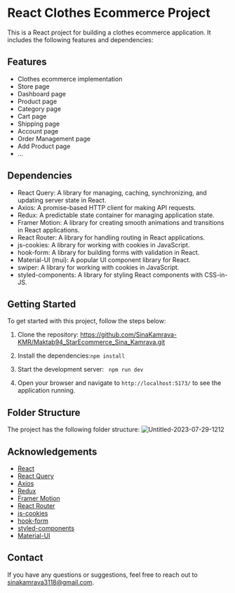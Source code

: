 # React Clothes Ecommerce Project

This is a React project for building a clothes ecommerce application. It includes the following features and dependencies:

## Features

- Clothes ecommerce implementation
- Store page
- Dashboard page
- Product page
- Category page
- Cart page
- Shipping page
- Account page
- Order Management page
- Add Product page
- ...


## Dependencies

- React Query: A library for managing, caching, synchronizing, and updating server state in React.
- Axios: A promise-based HTTP client for making API requests.
- Redux: A predictable state container for managing application state.
- Framer Motion: A library for creating smooth animations and transitions in React applications.
- React Router: A library for handling routing in React applications.
- js-cookies: A library for working with cookies in JavaScript.
- hook-form: A library for building forms with validation in React.
- Material-UI (mui): A popular UI component library for React.
- swiper: A library for working with cookies in JavaScript.
- styled-components: A library for styling React components with CSS-in-JS.

## Getting Started

To get started with this project, follow the steps below:

1. Clone the repository: https://github.com/SinaKamrava-KMR/Maktab94_StarEcommerce_Sina_Kamrava.git
2. Install the dependencies:```npm install```
3. Start the development server: ``` npm run dev```

6. Open your browser and navigate to `http://localhost:5173/` to see the application running.

## Folder Structure

The project has the following folder structure:
![Untitled-2023-07-29-1212](https://github.com/SinaKamrava-KMR/Maktab94_StarEcommerce_Sina_Kamrava/assets/59691754/4b1ce239-0d47-44f1-b063-9b3cc11244c2)


## Acknowledgements

- [React](https://reactjs.org/)
- [React Query](https://react-query.tanstack.com/)
- [Axios](https://axios-http.com/)
- [Redux](https://redux.js.org/)
- [Framer Motion](https://www.framer.com/motion/)
- [React Router](https://reactrouter.com/)
- [js-cookies](https://github.com/js-cookie/js-cookie)
- [hook-form](https://react-hook-form.com/)
- [styled-components](https://styled-components.com/)
- [Material-UI](https://mui.com/)

## Contact

If you have any questions or suggestions, feel free to reach out to [sinakamrava3118@gmail.com](mailto:your-email@example.com).
